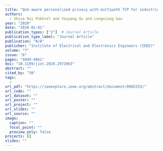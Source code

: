 ```yaml
---
title: "QoS-aware personalized privacy with multipath TCP for industrial IoT: Analysis and design"
authors:
  - Shiva Raj Pokhrel and Youyang Qu and Longxiang Gao
year: "2020"
date: "2020-01-01"
publication_types: ["2"]  # Journal Article
publication_type_label: "Journal Article"
publication: "N/A"
publisher: "Institute of Electrical and Electronics Engineers (IEEE)"
volume: "7"
issue: "6"
pages: "4849-4861"
doi: "10.1109/jiot.2020.2972063"
abstract: ""
cited_by: "38"
tags:
  - 
url_pdf: "https://ieeexplore.ieee.org/abstract/document/8985333/"
url_code: ""
url_dataset: ""
url_poster: ""
url_project: ""
url_slides: ""
url_source: ""
image:
  caption: ""
  focal_point: ""
  preview_only: false
projects: []
slides: ""
---
```

